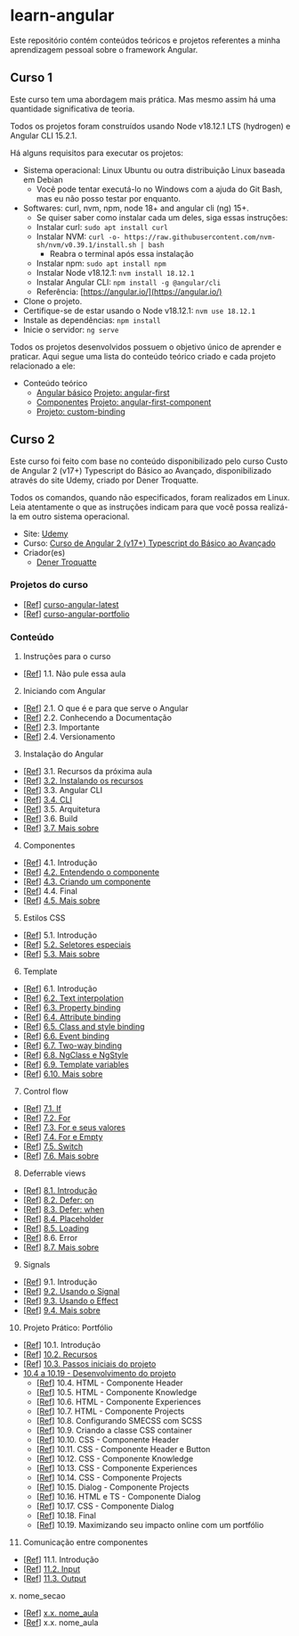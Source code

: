 # learn-angular

Este repositório contém conteúdos teóricos e projetos referentes a minha aprendizagem pessoal sobre o framework Angular.

## Curso 1

Este curso tem uma abordagem mais prática. Mas mesmo assim há uma quantidade significativa de teoria.

Todos os projetos foram construídos usando Node v18.12.1 LTS (hydrogen) e Angular CLI 15.2.1.

Há alguns requisitos para executar os projetos:

- Sistema operacional: Linux Ubuntu ou outra distribuição Linux baseada em Debian
  - Você pode tentar executá-lo no Windows com a ajuda do Git Bash, mas eu não posso testar por enquanto.
- Softwares: curl, nvm, npm, node 18+ and angular cli (ng) 15+.
  - Se quiser saber como instalar cada um deles, siga essas instruções:
  - Instalar curl: `sudo apt install curl`
  - Instalar NVM: `curl -o- https://raw.githubusercontent.com/nvm-sh/nvm/v0.39.1/install.sh | bash`
    - Reabra o terminal após essa instalação
  - Instalar npm: `sudo apt install npm`
  - Instalar Node v18.12.1: `nvm install 18.12.1`
  - Instalar Angular CLI: `npm install -g @angular/cli`
  - Referência: [https://angular.io/](https://angular.io/)
- Clone o projeto.
- Certifique-se de estar usando o Node v18.12.1: `nvm use 18.12.1`
- Instale as dependências: `npm install`
- Inicie o servidor: `ng serve`

Todos os projetos desenvolvidos possuem o objetivo único de aprender e praticar. Aqui segue uma lista do conteúdo teórico criado e cada projeto relacionado a ele:

- Conteúdo teórico
  - [Angular básico](./course_01/docs/01_angular_basics.md) [Projeto: angular-first](./course_01/angular-first/)
  - [Componentes](./course_01/docs/02_components.md) [Projeto: angular-first-component](./course_01/angular-first-component/)
  - [](xxx) [Projeto: custom-binding](./course_01/custom-binding/)


## Curso 2

Este curso foi feito com base no conteúdo disponibilizado pelo curso Custo de Angular 2 (v17+) Typescript do Básico ao Avançado, disponibilizado através do site Udemy, criado por Dener Troquatte.

Todos os comandos, quando não especificados, foram realizados em Linux. Leia atentamente o que as instruções indicam para que você possa realizá-la em outro sistema operacional.

- Site: [Udemy](https://www.udemy.com/)
- Curso: [Curso de Angular 2 (v17+) Typescript do Básico ao Avançado](https://www.udemy.com/course/curso-de-angular/)
- Criador(es)
  - [Dener Troquatte](https://www.udemy.com/user/dener-troquatte-3/)

### Projetos do curso

- \[[Ref](https://github.com/troquatte/curso-angular-latest)\] [curso-angular-latest](course_02/00_projetos_curso/)
- \[[Ref](https://github.com/troquatte/curso-angular-portfolio)\] [curso-angular-portfolio](course_02/00_projetos_curso/)

### Conteúdo

1. Instruções para o curso
  - \[[Ref](https://www.udemy.com/course/curso-de-angular/learn/lecture/41072048)\] 1.1. Não pule essa aula

2. Iniciando com Angular
  - \[[Ref](https://www.udemy.com/course/curso-de-angular/learn/lecture/41056556)\] 2.1. O que é e para que serve o Angular
  - \[[Ref](https://www.udemy.com/course/curso-de-angular/learn/lecture/41056568)\] 2.2. Conhecendo a Documentação
  - \[[Ref](https://www.udemy.com/course/curso-de-angular/learn/lecture/41056534)\] 2.3. Importante
  - \[[Ref](https://www.udemy.com/course/curso-de-angular/learn/lecture/41056574)\] 2.4. Versionamento

3. Instalação do Angular
  - \[[Ref](https://www.udemy.com/course/curso-de-angular/learn/lecture/41056580)\] 3.1. Recursos da próxima aula
  - \[[Ref](https://www.udemy.com/course/curso-de-angular/learn/lecture/41056620)\] [3.2. Instalando os recursos](arquivomd)
  - \[[Ref](https://www.udemy.com/course/curso-de-angular/learn/lecture/41056628)\] 3.3. Angular CLI
  - \[[Ref](https://www.udemy.com/course/curso-de-angular/learn/lecture/41056638)\] [3.4. CLI](arquivomd)
  - \[[Ref](https://www.udemy.com/course/curso-de-angular/learn/lecture/41056642)\] 3.5. Arquitetura
  - \[[Ref](https://www.udemy.com/course/curso-de-angular/learn/lecture/41056648)\] 3.6. Build
  - \[[Ref](https://www.udemy.com/course/curso-de-angular/learn/lecture/41057646)\] [3.7. Mais sobre](arquivomd)

4. Componentes
  - \[[Ref](https://www.udemy.com/course/curso-de-angular/learn/lecture/41056658)\] 4.1. Introdução
  - \[[Ref](https://www.udemy.com/course/curso-de-angular/learn/lecture/41056660)\] [4.2. Entendendo o componente](arquivomd)
  - \[[Ref](https://www.udemy.com/course/curso-de-angular/learn/lecture/41056662)\] [4.3. Criando um componente](arquivomd)
  - \[[Ref](https://www.udemy.com/course/curso-de-angular/learn/lecture/41056668)\] 4.4. Final
  - \[[Ref](https://www.udemy.com/course/curso-de-angular/learn/lecture/41057808)\] [4.5. Mais sobre](arquivomd)

5. Estilos CSS
  - \[[Ref](https://www.udemy.com/course/curso-de-angular/learn/lecture/41056674)\] 5.1. Introdução
  - \[[Ref](https://www.udemy.com/course/curso-de-angular/learn/lecture/41056680)\] [5.2. Seletores especiais](arquivomd)
  - \[[Ref](https://www.udemy.com/course/curso-de-angular/learn/lecture/41057850)\] [5.3. Mais sobre](arquivomd)

6. Template
  - \[[Ref](https://www.udemy.com/course/curso-de-angular/learn/lecture/41056686)\] 6.1. Introdução
  - \[[Ref](https://www.udemy.com/course/curso-de-angular/learn/lecture/41056688)\] [6.2. Text interpolation](arquivomd)
  - \[[Ref](https://www.udemy.com/course/curso-de-angular/learn/lecture/41056692)\] [6.3. Property binding](arquivomd)
  - \[[Ref](https://www.udemy.com/course/curso-de-angular/learn/lecture/41056698)\] [6.4. Attribute binding](arquivomd)
  - \[[Ref](https://www.udemy.com/course/curso-de-angular/learn/lecture/41056706)\] [6.5. Class and style binding](arquivomd)
  - \[[Ref](https://www.udemy.com/course/curso-de-angular/learn/lecture/41056710)\] [6.6. Event binding](arquivomd)
  - \[[Ref](https://www.udemy.com/course/curso-de-angular/learn/lecture/41056714)\] [6.7. Two-way binding](arquivomd)
  - \[[Ref](https://www.udemy.com/course/curso-de-angular/learn/lecture/41056720)\] [6.8. NgClass e NgStyle](arquivomd)
  - \[[Ref](https://www.udemy.com/course/curso-de-angular/learn/lecture/41056726)\] [6.9. Template variables](arquivomd)
  - \[[Ref](https://www.udemy.com/course/curso-de-angular/learn/lecture/41057892)\] [6.10. Mais sobre](arquivomd)

7. Control flow
  - \[[Ref](https://www.udemy.com/course/curso-de-angular/learn/lecture/41056736)\] [7.1. If](arquivomd)
  - \[[Ref](https://www.udemy.com/course/curso-de-angular/learn/lecture/41056742)\] [7.2. For](arquivomd)
  - \[[Ref](https://www.udemy.com/course/curso-de-angular/learn/lecture/41056748)\] [7.3. For e seus valores](arquivomd)
  - \[[Ref](https://www.udemy.com/course/curso-de-angular/learn/lecture/41056752)\] [7.4. For e Empty](arquivomd)
  - \[[Ref](https://www.udemy.com/course/curso-de-angular/learn/lecture/41056758)\] [7.5. Switch](arquivomd)
  - \[[Ref](https://www.udemy.com/course/curso-de-angular/learn/lecture/41057922)\] [7.6. Mais sobre](arquivomd)

8. Deferrable views
  - \[[Ref](https://www.udemy.com/course/curso-de-angular/learn/lecture/41056874)\] [8.1. Introdução](arquivomd)
  - \[[Ref](https://www.udemy.com/course/curso-de-angular/learn/lecture/41056878)\] [8.2. Defer: on](arquivomd)
  - \[[Ref](https://www.udemy.com/course/curso-de-angular/learn/lecture/41056880)\] [8.3. Defer: when](arquivomd)
  - \[[Ref](https://www.udemy.com/course/curso-de-angular/learn/lecture/41056888)\] [8.4. Placeholder](arquivomd)
  - \[[Ref](https://www.udemy.com/course/curso-de-angular/learn/lecture/41056894)\] [8.5. Loading](arquivomd)
  - \[[Ref](https://www.udemy.com/course/curso-de-angular/learn/lecture/41056902)\] 8.6. Error
  - \[[Ref](https://www.udemy.com/course/curso-de-angular/learn/lecture/41057922)\] [8.7. Mais sobre](arquivomd)

9. Signals
  - \[[Ref](https://www.udemy.com/course/curso-de-angular/learn/lecture/41056914#)\] 9.1. Introdução
  - \[[Ref](https://www.udemy.com/course/curso-de-angular/learn/lecture/41056926#)\] [9.2. Usando o Signal](arquivomd)
  - \[[Ref](https://www.udemy.com/course/curso-de-angular/learn/lecture/41056930#)\] [9.3. Usando o Effect](arquivomd)
  - \[[Ref](https://www.udemy.com/course/curso-de-angular/learn/lecture/41057938#)\] [9.4. Mais sobre](arquivomd)

10. Projeto Prático: Portfólio
  - \[[Ref](https://www.udemy.com/course/curso-de-angular/learn/lecture/41277222)\] 10.1. Introdução
  - \[[Ref](https://www.udemy.com/course/curso-de-angular/learn/lecture/41277314)\] [10.2. Recursos](arquivomd)
  - \[[Ref](https://www.udemy.com/course/curso-de-angular/learn/lecture/41277224)\] [10.3. Passos iniciais do projeto](arquivomd)
  - [10.4 a 10.19 - Desenvolvimento do projeto](arquivomd)
    - \[[Ref](https://www.udemy.com/course/curso-de-angular/learn/lecture/41277226)\] 10.4. HTML - Componente Header
    - \[[Ref](https://www.udemy.com/course/curso-de-angular/learn/lecture/41277228)\] 10.5. HTML - Componente Knowledge
    - \[[Ref](https://www.udemy.com/course/curso-de-angular/learn/lecture/41277230)\] 10.6. HTML - Componente Experiences
    - \[[Ref](https://www.udemy.com/course/curso-de-angular/learn/lecture/41277238)\] 10.7. HTML - Componente Projects
    - \[[Ref](https://www.udemy.com/course/curso-de-angular/learn/lecture/41277240)\] 10.8. Configurando SMECSS com SCSS
    - \[[Ref](https://www.udemy.com/course/curso-de-angular/learn/lecture/41277244)\] 10.9. Criando a classe CSS container
    - \[[Ref](https://www.udemy.com/course/curso-de-angular/learn/lecture/41277248)\] 10.10. CSS - Componente Header
    - \[[Ref](https://www.udemy.com/course/curso-de-angular/learn/lecture/41277252)\] 10.11. CSS - Componente Header e Button
    - \[[Ref](https://www.udemy.com/course/curso-de-angular/learn/lecture/41277254)\] 10.12. CSS - Componente Knowledge
    - \[[Ref](https://www.udemy.com/course/curso-de-angular/learn/lecture/41277256)\] 10.13. CSS - Componente Experiences
    - \[[Ref](https://www.udemy.com/course/curso-de-angular/learn/lecture/41277260)\] 10.14. CSS - Componente Projects
    - \[[Ref](https://www.udemy.com/course/curso-de-angular/learn/lecture/41277272)\] 10.15. Dialog - Componente Projects
    - \[[Ref](https://www.udemy.com/course/curso-de-angular/learn/lecture/41277278)\] 10.16. HTML e TS - Componente Dialog
    - \[[Ref](https://www.udemy.com/course/curso-de-angular/learn/lecture/41277284)\] 10.17. CSS - Componente Dialog
    - \[[Ref](https://www.udemy.com/course/curso-de-angular/learn/lecture/41277290)\] 10.18. Final
    - \[[Ref](https://www.udemy.com/course/curso-de-angular/learn/lecture/41277376)\] 10.19. Maximizando seu impacto online com um portfólio

11. Comunicação entre componentes
  - \[[Ref](https://www.udemy.com/course/curso-de-angular/learn/lecture/41056942)\] 11.1. Introdução
  - \[[Ref](https://www.udemy.com/course/curso-de-angular/learn/lecture/41056948)\] [11.2. Input](arquivomd)
  - \[[Ref](https://www.udemy.com/course/curso-de-angular/learn/lecture/41056950)\] [11.3. Output](arquivomd)

x. nome_secao
  - \[[Ref](link)\] [x.x. nome_aula](arquivomd)
  - \[[Ref](link)\] x.x. nome_aula
